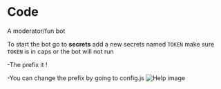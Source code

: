 # Code
A moderator/fun bot 

To start the bot go to **secrets** add a new secrets named `TOKEN` make sure `TOKEN` is in caps or the bot will not run

-The prefix it !

-You can change the prefix by going to config.js
![Help image](https://cdn.discordapp.com/attachments/869659485881389056/874610708300574730/Screenshot_2021-08-10_4.03.34_AM.jpg)
